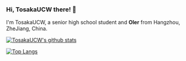 ### Hi, TosakaUCW there! 👋

I'm TosakaUCW, a senior high school student and **OIer** from Hangzhou, ZheJiang, China.

[![TosakaUCW's github stats](https://github-readme-stats.vercel.app/api?username=TosakaUCW&show_icons=true&theme=tokyonight)](https://github.com/anuraghazra/github-readme-stats)

[![Top Langs](https://github-readme-stats.vercel.app/api/top-langs/?username=TosakaUCW)](https://github.com/anuraghazra/github-readme-stats)

<!--
**TosakaUCW/TosakaUCW** is a ✨ _special_ ✨ repository because its `README.md` (this file) appears on your GitHub profile.

Here are some ideas to get you started:

- 🔭 I’m currently working on ...
- 🌱 I’m currently learning ...
- 👯 I’m looking to collaborate on ...
- 🤔 I’m looking for help with ...
- 💬 Ask me about ...
- 📫 How to reach me: ...
- 😄 Pronouns: ...
- ⚡ Fun fact: ...
-->
